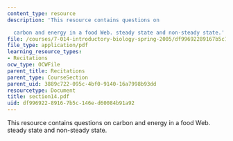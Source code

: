 ```yaml
---
content_type: resource
description: 'This resource contains questions on

  carbon and energy in a food Web. steady state and non-steady state.'
file: /courses/7-014-introductory-biology-spring-2005/df99692289167b5c146ed60084b91a92_section14.pdf
file_type: application/pdf
learning_resource_types:
- Recitations
ocw_type: OCWFile
parent_title: Recitations
parent_type: CourseSection
parent_uid: 3889c722-095c-4bf0-9140-16a7998b93dd
resourcetype: Document
title: section14.pdf
uid: df996922-8916-7b5c-146e-d60084b91a92
---
```

This resource contains questions on
carbon and energy in a food Web. steady state and non-steady state.

